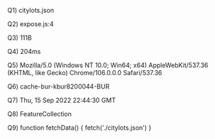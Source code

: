 Q1) citylots.json

Q2) expose.js:4

Q3) 111B

Q4) 204ms


Q5) Mozilla/5.0 (Windows NT 10.0; Win64; x64) AppleWebKit/537.36 (KHTML, like Gecko) Chrome/106.0.0.0 Safari/537.36

Q6) cache-bur-kbur8200044-BUR

Q7) Thu, 15 Sep 2022 22:44:30 GMT

Q8) FeatureCollection

Q9) function fetchData() {
  fetch('./citylots.json')
}
